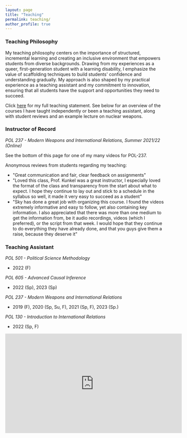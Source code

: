 ```yaml
---
layout: page
title: "Teaching"
permalink: teaching/
author_profile: true
---
```


### Teaching Philosophy

My teaching philosophy centers on the importance of structured, incremental learning and creating an inclusive environment that empowers students from diverse backgrounds. Drawing from my experiences as a queer, first-generation student with a learning disability, I emphasize the value of scaffolding techniques to build students' confidence and understanding gradually. My approach is also shaped by my practical experience as a teaching assistant and my commitment to innovation, ensuring that all students have the support and opportunities they need to succeed.

Click [here](https://www.skytheacademic.com/files/Teaching_Statement.pdf) for my full teaching statement. See below for an overview of the courses I have taught independently or been a teaching assistant, along with student reviews and an example lecture on nuclear weapons.

### Instructor of Record

*POL 237 - Modern Weapons and International Relations, Summer 2021/22 (Online)*

See the bottom of this page for one of my many videos for POL-237.

Anonymous reviews from students regarding my teaching:

* "Great communication and fair, clear feedback on assignments"
* "Loved this class, Prof. Kunkel was a great instructor, I especially loved the format of the class and transparency from the start about what to expect. I hope they continue to lay out and stick to a schedule in the syllabus so well, it made it very easy to succeed as a student"
* "Sky has done a great job with organizing this course. I found the videos extremely informative and easy to follow, yet also containing key information. I also appreciated that there was more than one medium to get the information from, be it audio recordings, videos (which I preferred), or the script from that week. I would hope that they continue to do everything they have already done, and that you guys give them a raise, because they deserve it"


### Teaching Assistant
*POL 501 - Political Science Methodology*
* 2022 (F)

*POL 605 - Advanced Causal Inference*
* 2022 (Sp), 2023 (Sp)

*POL 237 - Modern Weapons and International Relations*
* 2019 (F), 2020 (Sp, Su, F), 2021 (Sp, F), 2023 (Sp.)

*POL 130 - Introduction to International Relations*
* 2022 (Sp, F)


<iframe width="560" height="315" src="https://www.youtube.com/embed/wKZOaYvHC5A" title="YouTube video player" frameborder="0" allow="accelerometer; autoplay; clipboard-write; encrypted-media; gyroscope; picture-in-picture" allowfullscreen></iframe>

